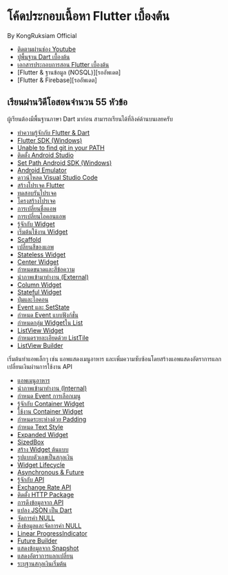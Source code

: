 # โค้ดประกอบเนื้อหา Flutter เบื้องต้น

By KongRuksiam Official
- [ติดตามผ่านช่อง Youtube](https://www.youtube.com/channel/UCQ1r_4x-P-fETLIU4pqf98w)
- [ปูพื้นฐาน Dart เบื้องต้น](https://www.youtube.com/watch?v=UYGhkvRttwI&list=PLltVQYLz1BMBAdwngocm2IIa_aC9agfcQ)
- [เอกสารประกอบการสอน Flutter เบื้องต้น](http://bit.ly/3hH7Dsz)
- [Flutter & ฐานข้อมูล (NOSQL)][รออัพเดต]
- [Flutter & Firebase][รออัพเดต]
## เรียนผ่านวิดีโอสอนจำนวน 55 หัวข้อ

ผู้เรียนต้องมีพื้นฐานภาษา Dart มาก่อน
สามารถเรียนได้ที่ลิงค์ด้านบนเลยครับ

- [ทำความรู้จักกับ Flutter & Dart](https://www.youtube.com/watch?v=nRInT-TlUHw&list=PLltVQYLz1BMAnnTkCNozbG9_Tvv0Kf2jR&index=2)
- [Flutter SDK (Windows)](https://www.youtube.com/watch?v=4328Fahyjhk&list=PLltVQYLz1BMAnnTkCNozbG9_Tvv0Kf2jR&index=3)
- [Unable to find git in your PATH](https://www.youtube.com/watch?v=d9Knn28U1sY&list=PLltVQYLz1BMAnnTkCNozbG9_Tvv0Kf2jR&index=4)
- [ติดตั้ง Android Studio](https://www.youtube.com/watch?v=mQWNA_k6iUk&list=PLltVQYLz1BMAnnTkCNozbG9_Tvv0Kf2jR&index=5)
- [Set Path Android SDK (Windows)](https://www.youtube.com/watch?v=M1WorR8AQEc&list=PLltVQYLz1BMAnnTkCNozbG9_Tvv0Kf2jR&index=6)
- [Android Emulator](https://www.youtube.com/watch?v=QTiHa2YfdBU&list=PLltVQYLz1BMAnnTkCNozbG9_Tvv0Kf2jR&index=7)
- [ดาวน์โหลด Visual Studio Code](https://www.youtube.com/watch?v=aueD1VI7SZM&list=PLltVQYLz1BMAnnTkCNozbG9_Tvv0Kf2jR&index=8)
- [สร้างโปรเจค Flutter](https://www.youtube.com/watch?v=umcd9KGaanE&list=PLltVQYLz1BMAnnTkCNozbG9_Tvv0Kf2jR&index=9)
- [ทดสอบรันโปรเจค](https://www.youtube.com/watch?v=YTA5pN9hPGE&list=PLltVQYLz1BMAnnTkCNozbG9_Tvv0Kf2jR&index=10)
- [โครงสร้างโปรเจค](https://www.youtube.com/watch?v=UE-oO8zIsRA&list=PLltVQYLz1BMAnnTkCNozbG9_Tvv0Kf2jR&index=11)
- [การเปลี่ยนชื่อแอพ](https://www.youtube.com/watch?v=Qzq-sFTaTNw&list=PLltVQYLz1BMAnnTkCNozbG9_Tvv0Kf2jR&index=12)
- [การเปลี่ยนไอคอนแอพ](https://www.youtube.com/watch?v=0U-M056ChUQ&list=PLltVQYLz1BMAnnTkCNozbG9_Tvv0Kf2jR&index=13)
- [รู้จักกับ Widget](https://www.youtube.com/watch?v=SiyKdQbO1PQ&list=PLltVQYLz1BMAnnTkCNozbG9_Tvv0Kf2jR&index=14)
- [เริ่มต้นใช้งาน Widget](https://www.youtube.com/watch?v=4zz8P5smTgI&list=PLltVQYLz1BMAnnTkCNozbG9_Tvv0Kf2jR&index=15)
- [Scaffold](https://www.youtube.com/watch?v=0i9YeQI9WgM&list=PLltVQYLz1BMAnnTkCNozbG9_Tvv0Kf2jR&index=16)
- [เปลี่ยนสีของแอพ](https://www.youtube.com/watch?v=cvZq-9GJwWU&list=PLltVQYLz1BMAnnTkCNozbG9_Tvv0Kf2jR&index=17)
- [Stateless Widget](https://www.youtube.com/watch?v=k7Z89TN9op8&list=PLltVQYLz1BMAnnTkCNozbG9_Tvv0Kf2jR&index=18)
- [Center Widget](https://www.youtube.com/watch?v=kZK4rnnHCm4&list=PLltVQYLz1BMAnnTkCNozbG9_Tvv0Kf2jR&index=19)
- [กำหนดขนาดและสีข้อความ](https://www.youtube.com/watch?v=5RJ3xkFvEyM&list=PLltVQYLz1BMAnnTkCNozbG9_Tvv0Kf2jR&index=20)
- [นำภาพเข้ามาทำงาน (External)](https://www.youtube.com/watch?v=Ut7tJAHJ4i8&list=PLltVQYLz1BMAnnTkCNozbG9_Tvv0Kf2jR&index=21)
- [Column Widget](https://www.youtube.com/watch?v=7NNARcO6zCc&list=PLltVQYLz1BMAnnTkCNozbG9_Tvv0Kf2jR&index=22)
- [Stateful Widget](https://www.youtube.com/watch?v=AiPlnJEnOLI&list=PLltVQYLz1BMAnnTkCNozbG9_Tvv0Kf2jR&index=23)
- [ปุ่มและไอคอน](https://www.youtube.com/watch?v=q_2Pge2htRs&list=PLltVQYLz1BMAnnTkCNozbG9_Tvv0Kf2jR&index=24)
- [Event และ SetState](https://www.youtube.com/watch?v=SbMVr84d6So&list=PLltVQYLz1BMAnnTkCNozbG9_Tvv0Kf2jR&index=25)
- [กำหนด Event แบบฟังก์ชั่น](https://www.youtube.com/watch?v=zbo-Ca79y-I&list=PLltVQYLz1BMAnnTkCNozbG9_Tvv0Kf2jR&index=26)
- [กำหนดกลุ่ม Widgetใน List](https://www.youtube.com/watch?v=l3IYf7lBKQY&list=PLltVQYLz1BMAnnTkCNozbG9_Tvv0Kf2jR&index=27)
- [ListView Widget](https://www.youtube.com/watch?v=pTqjnvkDoBU&list=PLltVQYLz1BMAnnTkCNozbG9_Tvv0Kf2jR&index=28)
- [กำหนดรายละเอียดด้วย ListTile](https://www.youtube.com/watch?v=_Y3zCWgMbFQ&list=PLltVQYLz1BMAnnTkCNozbG9_Tvv0Kf2jR&index=29)
- [ListView Builder](https://www.youtube.com/watch?v=d4835QY6F7s&list=PLltVQYLz1BMAnnTkCNozbG9_Tvv0Kf2jR&index=30)

เริ่มต้นทำแอพเล็กๆ เช่น แอพแสดงเมนูอาหาร
และเพิ่มความซับซ้อนโดยสร้างแอพแสดงอัตราการแลกเปลี่ยนเงินผ่านการใช้งาน API

- [แอพเมนูอาหาร](https://www.youtube.com/watch?v=zB_muWbBF9Y&list=PLltVQYLz1BMAnnTkCNozbG9_Tvv0Kf2jR&index=31)
- [นำภาพเข้ามาทำงาน (Internal)](https://www.youtube.com/watch?v=hmcpVn4DQOc&list=PLltVQYLz1BMAnnTkCNozbG9_Tvv0Kf2jR&index=32)
- [กำหนด Event การเลือกเมนู](https://www.youtube.com/watch?v=BDKRD6Y5mS8&list=PLltVQYLz1BMAnnTkCNozbG9_Tvv0Kf2jR&index=33)
- [รู้จักกับ Container Widget](https://www.youtube.com/watch?v=YundnAdXFro&list=PLltVQYLz1BMAnnTkCNozbG9_Tvv0Kf2jR&index=34)
- [ใช้งาน Container Widget](https://www.youtube.com/watch?v=qxMCdOSFRd8&list=PLltVQYLz1BMAnnTkCNozbG9_Tvv0Kf2jR&index=35)
- [กำหนดระยะห่างด้วย Padding](https://www.youtube.com/watch?v=ivxMUcqtyJ8&list=PLltVQYLz1BMAnnTkCNozbG9_Tvv0Kf2jR&index=36)
- [กำหนด Text Style](https://www.youtube.com/watch?v=w7sSsVps-W8&list=PLltVQYLz1BMAnnTkCNozbG9_Tvv0Kf2jR&index=37)
- [Expanded Widget](https://www.youtube.com/watch?v=uPzx4JFa54I&list=PLltVQYLz1BMAnnTkCNozbG9_Tvv0Kf2jR&index=38)
- [SizedBox](https://www.youtube.com/watch?v=gxQttGSrB2U&list=PLltVQYLz1BMAnnTkCNozbG9_Tvv0Kf2jR&index=39)
- [สร้าง Widget ต้นแบบ](https://www.youtube.com/watch?v=6XdUsi2IACU&list=PLltVQYLz1BMAnnTkCNozbG9_Tvv0Kf2jR&index=40)
- [รูปแบบตัวเลขเป็นสกุลเงิน](https://www.youtube.com/watch?v=F00qvVwyd9o&list=PLltVQYLz1BMAnnTkCNozbG9_Tvv0Kf2jR&index=41)
- [Widget Lifecycle](https://www.youtube.com/watch?v=SYOrOIJK5hY&list=PLltVQYLz1BMAnnTkCNozbG9_Tvv0Kf2jR&index=42)
- [Asynchronous & Future](https://www.youtube.com/watch?v=ZQUE9J2N_uo&list=PLltVQYLz1BMAnnTkCNozbG9_Tvv0Kf2jR&index=43)
- [รู้จักกับ API](https://www.youtube.com/watch?v=Ksy9mhXdcYo&list=PLltVQYLz1BMAnnTkCNozbG9_Tvv0Kf2jR&index=44)
- [Exchange Rate API](https://www.youtube.com/watch?v=g9FCqLlTt-U&list=PLltVQYLz1BMAnnTkCNozbG9_Tvv0Kf2jR&index=45)
- [ติดตั้ง HTTP Package](https://www.youtube.com/watch?v=SuZzAKcGVfU&list=PLltVQYLz1BMAnnTkCNozbG9_Tvv0Kf2jR&index=46)
- [การดึงข้อมูลจาก API](https://www.youtube.com/watch?v=2fdFpRDR0CE&list=PLltVQYLz1BMAnnTkCNozbG9_Tvv0Kf2jR&index=47)
- [แปลง JSON เป็น Dart](https://www.youtube.com/watch?v=tFdTwGcQNCQ&list=PLltVQYLz1BMAnnTkCNozbG9_Tvv0Kf2jR&index=48)
- [จัดการค่า NULL](https://www.youtube.com/watch?v=HNcAWzwBpSU&list=PLltVQYLz1BMAnnTkCNozbG9_Tvv0Kf2jR&index=49)
- [ดึงข้อมูลและจัดการค่า NULL](https://www.youtube.com/watch?v=eSDtgBe6hXg&list=PLltVQYLz1BMAnnTkCNozbG9_Tvv0Kf2jR&index=50)
- [Linear ProgressIndicator](https://www.youtube.com/watch?v=LX22VUjt00Q&list=PLltVQYLz1BMAnnTkCNozbG9_Tvv0Kf2jR&index=51)
- [Future Builder](https://www.youtube.com/watch?v=Vnuw2Q70APQ&list=PLltVQYLz1BMAnnTkCNozbG9_Tvv0Kf2jR&index=52)
- [แสดงข้อมูลจาก Snapshot](https://www.youtube.com/watch?v=tgSQAx7BrUo&list=PLltVQYLz1BMAnnTkCNozbG9_Tvv0Kf2jR&index=53)
- [แสดงอัตราการแลกเปลี่ยน](https://www.youtube.com/watch?v=SdV5ixqMJXE&list=PLltVQYLz1BMAnnTkCNozbG9_Tvv0Kf2jR&index=54)
- [ระบุฐานสกุลเงินเริ่มต้น](https://www.youtube.com/watch?v=qF9myz6pFM0&list=PLltVQYLz1BMAnnTkCNozbG9_Tvv0Kf2jR&index=55)
